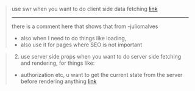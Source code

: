 > use swr when you want to do client side data fetching [link](https://stackoverflow.com/questions/71466960/swr-how-to-use-getserversideprops-or-getstaticprops) <hr />
> there is a comment here that shows that from -juliomalves
>
> - also when I need to do things like loading,
> - also use it for pages where SEO is not important

> 2. use server side props when you want to do server side fetching and rendering, for things like:
>
> - authorization etc, u want to get the current state from the server before rendering anything [link](https://nextjs.org/docs/pages/building-your-application/data-fetching/get-server-side-props)
